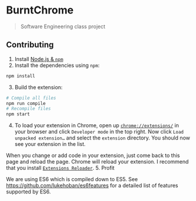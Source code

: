 # BurntChrome

> Software Engineering class project

## Contributing

1. Install [Node.js & `npm`](https://nodejs.org/)
2. Install the dependencies using `npm`:
 ```bash
npm install
```

3. Build the extension:
 ```bash
# Compile all files
npm run compile
# Recompile files
npm start
```

4. To load your extension in Chrome, open up [`chrome://extensions/`](chrome://extensions/) in your browser and click `Developer mode` in the top right. Now click `Load unpacked extension…` and select the `extension` directory. You should now see your extension in the list.

 When you change or add code in your extension, just come back to this page and reload the page. Chrome will reload your extension. I recommend that you install [`Extensions Reloader`](https://chrome.google.com/webstore/detail/extensions-reloader/fimgfedafeadlieiabdeeaodndnlbhid).
5. Profit

We are using ES6 which is compiled down to ES5.
See https://github.com/lukehoban/es6features for a detailed list of features supported by ES6.
